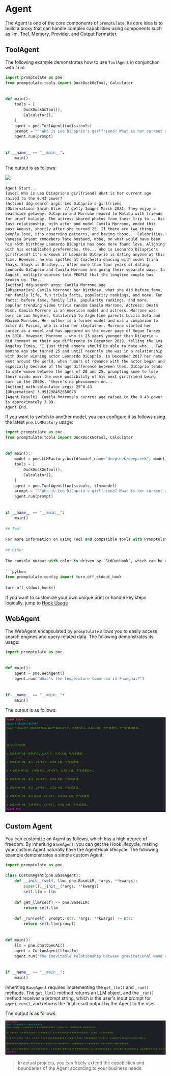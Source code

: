 # Agent

The Agent is one of the core components of `promptulate`, its core idea is to build a proxy that can handle complex capabilities using components such as llm, Tool, Memory, Provider, and Output Formatter.

## ToolAgent

The following example demonstrates how to use `ToolAgent` in conjunction with Tool.

```python
import promptulate as pne
from promptulate.tools import DuckDuckGoTool, Calculator


def main():
    tools = [
        DuckDuckGoTool(),
        Calculator(),
    ]
    agent = pne.ToolAgent(tools=tools)
    prompt = """Who is Leo DiCaprio's girlfriend? What is her current age raised to the 0.43 power?"""
    agent.run(prompt)


if __name__ == "__main__":
    main()

```

The output is as follows:

<img src="https://zeeland-bucket.oss-cn-beijing.aliyuncs.com/images/20230828030207.png"/>

```text
Agent Start...
[user] Who is Leo DiCaprio's girlfriend? What is her current age raised to the 0.43 power?
[Action] ddg-search args: Leo DiCaprio's girlfriend
[Observation] Sarah Stier // Getty Images March 2021: They enjoy a beachside getaway. DiCaprio and Morrone headed to Malibu with friends for brief holiday. The actress shared photos from their trip to... His last relationship, with actor and model Camila Morrone, ended this past August, shortly after she turned 25. If there are two things people love, it's observing patterns, and having those... Celebrities. Vanessa Bryant remembers late husband, Kobe, on what would have been his 45th birthday Leonardo DiCaprio has once more found love. Aligning with his established preferences, the... Who is Leonardo DiCaprio's girlfriend? It's unknown if Leonardo DiCaprio is dating anyone at this time. However, he was spotted at Coachella dancing with model Irina Shayk. Shayk is Bradley... After more than four years of dating, Leonardo DiCaprio and Camila Morrone are going their separate ways. In August, multiple sources told PEOPLE that the longtime couple has broken up. The...
[Action] ddg-search args: Camila Morrone age
[Observation] Camila Morrone: her birthday, what she did before fame, her family life, fun trivia facts, popularity rankings, and more. Fun facts: before fame, family life, popularity rankings, and more. popular trending video trivia random Camila Morrone. Actress: Death Wish. Camila Morrone is an American model and actress. Morrone was born in Los Angeles, California to Argentine parents Lucila Solá and Máximo Morrone. Her mother is a former model and was a companion to actor Al Pacino, who is also her stepfather. Morrone started her career as a model and has appeared on the cover page of Vogue Turkey in 2016. However, Morrone — who is 23 years younger than DiCaprio — did comment on their age difference in December 2019, telling the Los Angeles Times, "I just think anyone should be able to date who... Two months ago she turned 25 and until recently she was in a relationship with Oscar winning actor Leonardo DiCaprio. In December 2017 her name went around the world, when rumors of romance with the actor began and especially because of the age difference between them. DiCaprio tends to date women between the ages of 20 and 25, prompting some to lose their minds over the mere possibility of his next girlfriend being born in the 2000s. "there's no phenomenon on...
[Action] math-calculator args: 25^0.43
[Observation] 3.991298452658078
[Agent Result]  Camila Morrone's current age raised to the 0.43 power is approximately 3.99.
Agent End.
```

If you want to switch to another model, you can configure it as follows using the latest `pne.LLMFactory` usage:

```python
import promptulate as pne
from promptulate.tools import DuckDuckGoTool, Calculator


def main():
    model = pne.LLMFactory.build(model_name="deepseek/deepseek", model_config={"temperature": 0.1})
    tools = [
        DuckDuckGoTool(),
        Calculator(),
    ]
    agent = pne.ToolAgent(tools=tools, llm=model)
    prompt = """Who is Leo DiCaprio's girlfriend? What is her current age raised to the 0.43 power?"""
    agent.run(prompt)


if __name__ == "__main__":
    main()

## Tool

For more information on using Tool and compatible tools with Promptulate, please refer to [Tool External Tool Extension](modules/tools.md#简介)

## Other

The console output with color is driven by `StdOutHook`, which can be disabled as follows:

```python
from promptulate.config import turn_off_stdout_hook

turn_off_stdout_hook()
```

If you want to customize your own unique print or handle key steps logically, jump to [Hook Usage](/modules/hook.md#what-is-hook)

## WebAgent

The WebAgent encapsulated by `promptulate` allows you to easily access search engines and query related data. The following demonstrates its usage:

```python
import promptulate as pne


def main():
    agent = pne.WebAgent()
    agent.run("What's the temperature tomorrow in Shanghai?")


if __name__ == "__main__":
    main()

```

The output is as follows:

![](../images/agent_webagent_output.png)

## Custom Agent

You can customize an Agent as follows, which has a high degree of freedom. By inheriting `BaseAgent`, you can get the Hook lifecycle, making your custom Agent naturally have the AgentHook lifecycle. The following example demonstrates a simple custom Agent:

```python
import promptulate as pne

class CustomAgent(pne.BaseAgent):
    def __init__(self, llm: pne.BaseLLM, *args, **kwargs):
        super().__init__(*args, **kwargs)
        self.llm = llm

    def get_llm(self) -> pne.BaseLLM:
        return self.llm
        
    def _run(self, prompt: str, *args, **kwargs) -> str:
        return self.llm(prompt)


def main():
    llm = pne.ChatOpenAI()
    agent = CustomAgent(llm=llm)
    agent.run("The inevitable relationship between gravitational wave radiation and general relativity")


if __name__ == "__main__":
    main()
```

Inheriting `BaseAgent` requires implementing the `get_llm()` and `_run()` methods. The `get_llm()` method returns an LLM object, and the `_run()` method receives a prompt string, which is the user's input prompt for `agent.run()`, and returns the final result output by the Agent to the user.

The output is as follows:

![](../images/agent_custom_agent_output.png)

> In actual projects, you can freely extend the capabilities and boundaries of the Agent according to your business needs.
